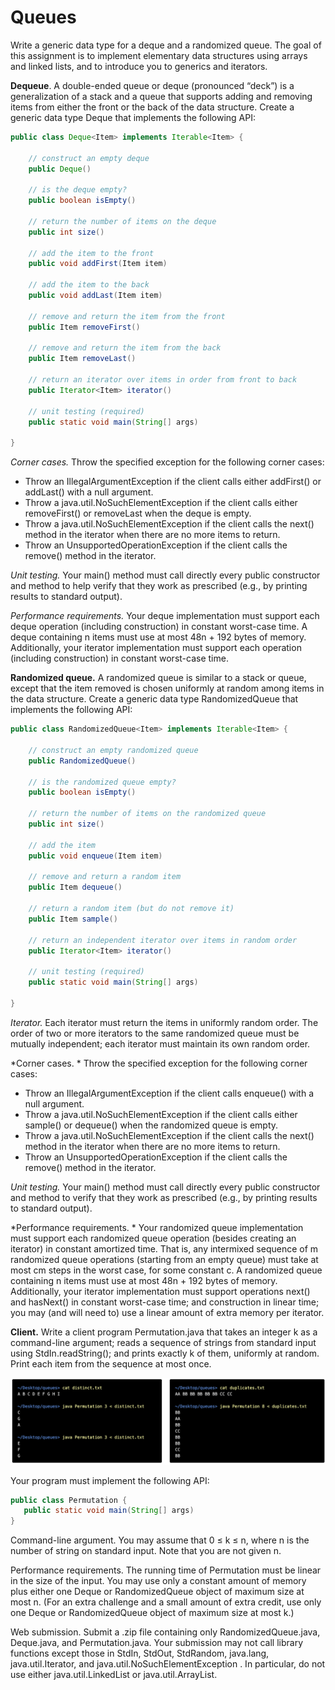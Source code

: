 # Queues <!-- omit in toc -->

Write a generic data type for a deque and a randomized queue. The goal of this assignment is to implement elementary data structures using arrays and linked lists, and to introduce you to generics and iterators.

**Dequeue**. A double-ended queue or deque (pronounced “deck”) is a generalization of a stack and a queue that supports adding and removing items from either the front or the back of the data structure. Create a generic data type Deque that implements the following API:

```java
public class Deque<Item> implements Iterable<Item> {

    // construct an empty deque
    public Deque()

    // is the deque empty?
    public boolean isEmpty()

    // return the number of items on the deque
    public int size()

    // add the item to the front
    public void addFirst(Item item)

    // add the item to the back
    public void addLast(Item item)

    // remove and return the item from the front
    public Item removeFirst()

    // remove and return the item from the back
    public Item removeLast()

    // return an iterator over items in order from front to back
    public Iterator<Item> iterator()

    // unit testing (required)
    public static void main(String[] args)

}
```

*Corner cases.*  Throw the specified exception for the following corner cases:

* Throw an IllegalArgumentException if the client calls either addFirst() or addLast() with a null argument.
* Throw a java.util.NoSuchElementException if the client calls either removeFirst() or removeLast when the deque is empty.
* Throw a java.util.NoSuchElementException if the client calls the next() method in the iterator when there are no more items to return.
* Throw an UnsupportedOperationException if the client calls the remove() method in the iterator.

*Unit testing.*  Your main() method must call directly every public constructor and method to help verify that they work as prescribed (e.g., by printing results to standard output).

*Performance requirements.*  Your deque implementation must support each deque operation (including construction) in constant worst-case time. A deque containing n items must use at most 48n + 192 bytes of memory. Additionally, your iterator implementation must support each operation (including construction) in constant worst-case time.

**Randomized queue.** A randomized queue is similar to a stack or queue, except that the item removed is chosen uniformly at random among items in the data structure. Create a generic data type RandomizedQueue that implements the following API:

```java
public class RandomizedQueue<Item> implements Iterable<Item> {

    // construct an empty randomized queue
    public RandomizedQueue()

    // is the randomized queue empty?
    public boolean isEmpty()

    // return the number of items on the randomized queue
    public int size()

    // add the item
    public void enqueue(Item item)

    // remove and return a random item
    public Item dequeue()

    // return a random item (but do not remove it)
    public Item sample()

    // return an independent iterator over items in random order
    public Iterator<Item> iterator()

    // unit testing (required)
    public static void main(String[] args)

}
```

*Iterator.*  Each iterator must return the items in uniformly random order. The order of two or more iterators to the same randomized queue must be mutually independent; each iterator must maintain its own random order.

*Corner cases. * Throw the specified exception for the following corner cases:

* Throw an IllegalArgumentException if the client calls enqueue() with a null argument.
* Throw a java.util.NoSuchElementException if the client calls either sample() or dequeue() when the randomized queue is empty.
* Throw a java.util.NoSuchElementException if the client calls the next() method in the iterator when there are no more items to return.
* Throw an UnsupportedOperationException if the client calls the remove() method in the iterator.

*Unit testing.*  Your main() method must call directly every public constructor and method to verify that they work as prescribed (e.g., by printing results to standard output).

*Performance requirements. * Your randomized queue implementation must support each randomized queue operation (besides creating an iterator) in constant amortized time. That is, any intermixed sequence of m randomized queue operations (starting from an empty queue) must take at most cm steps in the worst case, for some constant c. A randomized queue containing n items must use at most 48n + 192 bytes of memory. Additionally, your iterator implementation must support operations next() and hasNext() in constant worst-case time; and construction in linear time; you may (and will need to) use a linear amount of extra memory per iterator.

**Client.** Write a client program Permutation.java that takes an integer k as a command-line argument; reads a sequence of strings from standard input using StdIn.readString(); and prints exactly k of them, uniformly at random. Print each item from the sequence at most once.

![](../../Lectures/Week%202/Stacks%20and%20QUeues/res/assignmentQueue.png)

Your program must implement the following API:

```java
public class Permutation {
   public static void main(String[] args)
}
```

Command-line argument.  You may assume that 0 ≤ k ≤ n, where n is the number of string on standard input. Note that you are not given n.

Performance requirements.  The running time of Permutation must be linear in the size of the input. You may use only a constant amount of memory plus either one Deque or RandomizedQueue object of maximum size at most n. (For an extra challenge and a small amount of extra credit, use only one Deque or RandomizedQueue object of maximum size at most k.)

Web submission. Submit a .zip file containing only RandomizedQueue.java, Deque.java, and Permutation.java. Your submission may not call library functions except those in StdIn, StdOut, StdRandom, java.lang, java.util.Iterator, and java.util.NoSuchElementException . In particular, do not use either java.util.LinkedList or java.util.ArrayList.